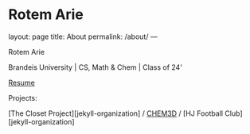 # Rotem Arie

layout: 
page title: About 
permalink: /about/ —

Rotem Arie

Brandeis University | CS, Math & Chem | Class of 24'

[Resume](https://drive.google.com/file/d/1C6Xt1cynHBZ2QXZP7MAQBwBBS_RLnkw0/view?usp=drive_link)

Projects:

[The Closet Project][jekyll-organization] /
[CHEM3D](https://github.com/jekyll/jekyll) / 
[HJ Football Club][jekyll-organization]



